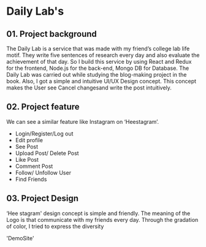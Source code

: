 # Daily Lab's

## 01. Project background
The Daily Lab is a service that was made with my friend’s college lab life motif. They write five sentences of research every day and also evaluate the achievement of that day. So I build this service by using React and Redux for the frontend, Node.js for the back-end, Mongo DB for Database. The Daily Lab was carried out while studying the blog-making project in the book.
Also, I got a simple and intuitive UI/UX Design concept. This concept makes the User see Cancel changesand write the post intuitively. 

## 02. Project feature

We can see a similar feature like Instagram on ‘Heestagram’.
- Login/Register/Log out
- Edit profile
- See Post
- Upload Post/ Delete Post
- Like Post
- Comment Post
- Follow/ Unfollow User
- Find Friends

## 03. Project Design

‘Hee stagram' design concept is simple and friendly. 
The meaning of the Logo is that communicate with my friends every day.
Through the  gradation of color, I tried to express the diversity

'DemoSite'


